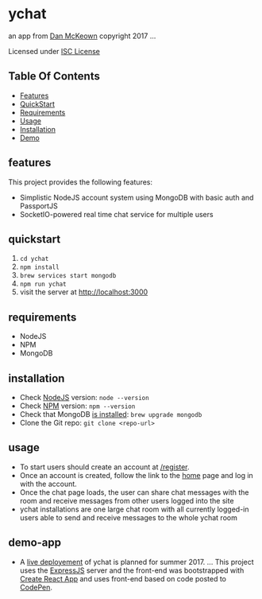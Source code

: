 # ychat

an app from [Dan McKeown](http://danmckeown.info) copyright 2017
...

Licensed under [ISC License](https://opensource.org/licenses/ISC)

## Table Of Contents
- [Features](#features)
- [QuickStart](#quickstart)
- [Requirements](#requirements)
- [Usage](#usage)
- [Installation](#installation)
- [Demo](#demo-app)

## features
This project provides the following features:
- Simplistic NodeJS account system using MongoDB with basic auth and PassportJS
- SocketIO-powered real time chat service for multiple users

## quickstart
1. `cd ychat`
2. `npm install`
3. `brew services start mongodb`
4. `npm run ychat`
5. visit the server at [http://localhost:3000](http://localhost:3000)

## requirements
- NodeJS
- NPM
- MongoDB

## installation
- Check [NodeJS](https://nodejs.org/en/) version: `node --version`
- Check [NPM](https://www.npmjs.com/) version: `npm --version`
- Check that MongoDB [is installed](https://docs.mongodb.com/manual/tutorial/install-mongodb-on-os-x/): `brew upgrade mongodb`
- Clone the Git repo: `git clone <repo-url>`

## usage
- To start users should create an account at [/register](http://localhost:3000/register).
- Once an account is created, follow the link to the [home](http://localhost:3000) page and log in with the account.
- Once the chat page loads, the user can share chat messages with the room and receive messages from other users logged into the site
- ychat installations are one large chat room with all currently logged-in users able to send and receive messages to the whole ychat room

## demo-app
- A [live deployement](http://ychat.pacificio.com) of ychat is planned for summer 2017.
...
This project uses the [ExpressJS](https://expressjs.com/) server and the front-end was bootstrapped with [Create React App](https://github.com/facebookincubator/create-react-app) and uses front-end based on code posted to [CodePen](https://codepen.io/pacificpelican/pen/WjwMjy).
